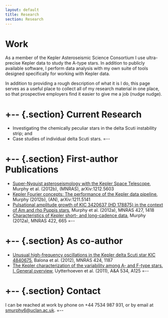 ```yaml
---
layout: default
title: Research
section: Research
---
```


Work
========

As a member of the Kepler Asteroseismic Science Consortium I use ultra-precise Kepler data to study the A-type stars. In addition to publicly available software, I perform data analysis with my own suite of tools designed specifically for working with Kepler data.

In addition to providing a rough description of what it is I do, this page serves as a useful place to collect all of my research material in one place, so that prospective employers find it easier to give me a job (nudge nudge).

+-- {.section}
Current Research
====
* Investigating the chemically peculiar stars in the delta Scuti instability strip; and
* Case studies of individual delta Scuti stars.
=--

+-- {.section}
First-author Publications
==========
* [Super-Nyquist asteroseismology with the Kepler Space Telescope](/images/sNa.pdf), Murphy et al. (2012b), (MNRAS), arXiv:1212.5603
* [Kepler Fourier concepts: The performance of the Kepler data pipeline](/images/kepler_fourier_concepts.pdf), Murphy (2012b), (AN), 	arXiv:1211.5141 
* [Pulsational amplitude growth of KIC 3420637 (HD 178875) in the context of Am and rho Puppis stars](/images/KIC3429637.pdf), Murphy et al. (2012a), MNRAS 427, 1418
* [Characteristics of Kepler short- and long-cadence data](/images/characteristics.pdf), Murphy (2012a), MNRAS 422, 665
=--

+-- {.section}
As co-author
==========
* [Unusual high-frequency oscillations in the Kepler delta Scuti star KIC 4840675](/images/Balona_et_al_2012.pdf), Balona et al. (2012), MNRAS 424, 1187
* [The Kepler characterization of the variability among A- and F-type stars. I. General overview](/images/Uytterhoeven_et_al_2011.pdf), Uytterhoeven et al. (2011), A&A 534, A125
=--

+-- {.section}
Contact
=======
I can be reached at work by phone on +44 7534 987 931, or by email at [smurphy6@uclan.ac.uk](mailto:smurphy6@uclan.ac.uk).
=--
